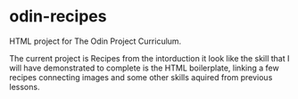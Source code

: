# odin-recipes
HTML project for The Odin Project Curriculum.

The current project is Recipes from the intorduction it look like the skill that I will have demonstrated to complete is the HTML boilerplate, linking a few recipes connecting images and some other skills aquired from previous lessons.
